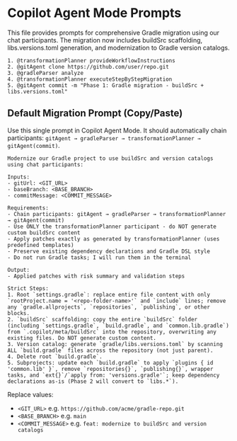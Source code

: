 # Copilot Agent Mode Prompts

This file provides prompts for comprehensive Gradle migration using our chat participants. The migration now includes buildSrc scaffolding, libs.versions.toml generation, and modernization to Gradle version catalogs.

```
1. @transformationPlanner provideWorkflowInstructions
2. @gitAgent clone https://github.com/user/repo.git
3. @gradleParser analyze
4. @transformationPlanner executeStepByStepMigration
5. @gitAgent commit -m "Phase 1: Gradle migration - buildSrc + libs.versions.toml"
```

## Default Migration Prompt (Copy/Paste)
Use this single prompt in Copilot Agent Mode. It should automatically chain participants: `gitAgent → gradleParser → transformationPlanner → gitAgent(commit)`.

```
Modernize our Gradle project to use buildSrc and version catalogs using chat participants:

Inputs:
- gitUrl: <GIT_URL>
- baseBranch: <BASE_BRANCH>
- commitMessage: <COMMIT_MESSAGE>

Requirements:
- Chain participants: gitAgent → gradleParser → transformationPlanner → gitAgent(commit)
- Use ONLY the transformationPlanner participant - do NOT generate custom buildSrc content
- Apply patches exactly as generated by transformationPlanner (uses predefined templates)
- Preserve existing dependency declarations and Gradle DSL style
- Do not run Gradle tasks; I will run them in the terminal

Output:
- Applied patches with risk summary and validation steps

Strict Steps:
1. Root `settings.gradle`: replace entire file content with only `rootProject.name = '<repo-folder-name>'` and `include` lines; remove any `gradle.allprojects`, `repositories`, `publishing`, or other blocks.
2. `buildSrc` scaffolding: copy the entire `buildSrc` folder (including `settings.gradle`, `build.gradle`, and `common.lib.gradle`) from `.copilot/meta/buildSrc` into the repository, overwriting any existing files. Do NOT generate custom content.
3. Version catalog: generate `gradle/libs.versions.toml` by scanning ALL `build.gradle` files across the repository (not just parent).
4. Delete root `build.gradle`.
5. Subprojects: update each `build.gradle` to apply `plugins { id 'common.lib' }`, remove `repositories{}`, `publishing{}`, wrapper tasks, and `ext{}`/`apply from: 'versions.gradle'`; keep dependency declarations as-is (Phase 2 will convert to `libs.*`).
```

Replace values:
- `<GIT_URL>` e.g. `https://github.com/acme/gradle-repo.git`
- `<BASE_BRANCH>` e.g. `main`
- `<COMMIT_MESSAGE>` e.g. `feat: modernize to buildSrc and version catalogs`